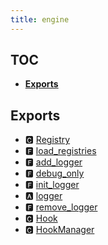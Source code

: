 ```yaml
---
title: engine
---
```


## TOC

- **[Exports](#exports)**

## Exports

- 🅲 [Registry](./registry#🅲-registry)
- 🅵 [load\_registries](./registry#🅵-load_registries)
- 🅵 [add\_logger](./logging#🅵-add_logger)
- 🅵 [debug\_only](./logging#🅵-debug_only)
- 🅵 [init\_logger](./logging#🅵-init_logger)
- 🅰 [logger](./logging#🅰-logger)
- 🅵 [remove\_logger](./logging#🅵-remove_logger)
- 🅲 [Hook](./hook#🅲-hook)
- 🅲 [HookManager](./hook#🅲-hookmanager)
